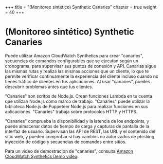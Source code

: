 +++
title = "(Monitoreo sintético) Synthetic Canaries"
chapter = true
weight = 40
+++

# (Monitoreo sintético) Synthetic Canaries

Puede utilizar Amazon CloudWatch Synthetics para crear "canaries", secuencias de comandos configurables que se ejecutan según un cronograma, para supervisar sus puntos de conexión y API. Canarias sigue las mismas rutas y realiza las mismas acciones que un cliente, lo que te permite verificar continuamente la experiencia del cliente incluso cuando no tienes tráfico de clientes en tus aplicaciones. Al usar "canaries", puedes descubrir problemas antes que tus clientes.

"Canaries" son scritps de Node.js. Crean funciones Lambda en tu cuenta que utilizan Node.js como marco de trabajo. "Canaries" puede utilizar la biblioteca Node.js de Puppeteer Node.js para realizar funciones en sus aplicaciones. "Canaries" trabaja sobre protocolos HTTP y HTTPS.

"Canaries" comprueba la disponibilidad y la latencia de los endpoints, y puede almacenar datos de tiempo de carga y capturas de pantalla de la interfaz de usuario. Supervisan las API de REST, las URL y el contenido del sitio web, y pueden comprobar si hay cambios no autorizados de phishing, inyección de código y secuencias de comandos entre sitios.

Para un video de demostración de "canaries", consulta [Amazon CloudWatch Synthetics Demo video](https://www.youtube.com/watch?v=hF3NM9j-u7I).
